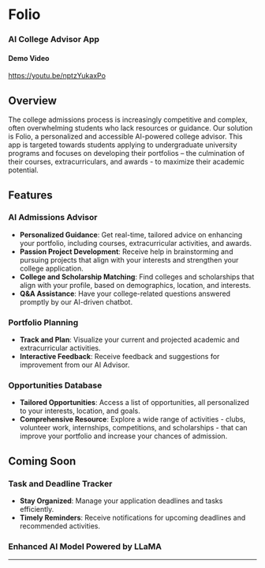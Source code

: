 # Folio
### AI College Advisor App

#### Demo Video
https://youtu.be/nptzYukaxPo

## Overview
The college admissions process is increasingly competitive and complex, often overwhelming students who lack resources or guidance. Our solution is Folio, a personalized and accessible AI-powered college advisor. This app is targeted towards students applying to undergraduate university programs and focuses on developing their portfolios – the culmination of their courses, extracurriculars, and awards -  to maximize their academic potential.

## Features

### AI Admissions Advisor
- **Personalized Guidance**: Get real-time, tailored advice on enhancing your portfolio, including courses, extracurricular activities, and awards.
- **Passion Project Development**: Receive help in brainstorming and pursuing projects that align with your interests and strengthen your college application.
- **College and Scholarship Matching**: Find colleges and scholarships that align with your profile, based on demographics, location, and interests.
- **Q&A Assistance**: Have your college-related questions answered promptly by our AI-driven chatbot.

### Portfolio Planning
- **Track and Plan**: Visualize your current and projected academic and extracurricular activities.
- **Interactive Feedback**: Receive feedback and suggestions for improvement from our AI Advisor.

### Opportunities Database
- **Tailored Opportunities**: Access a list of opportunities, all personalized to your interests, location, and goals.
- **Comprehensive Resource**: Explore a wide range of activities - clubs, volunteer work, internships, competitions, and scholarships - that can improve your portfolio and increase your chances of admission.

## Coming Soon

### Task and Deadline Tracker
- **Stay Organized**: Manage your application deadlines and tasks efficiently.
- **Timely Reminders**: Receive notifications for upcoming deadlines and recommended activities.

### Enhanced AI Model Powered by LLaMA

---
